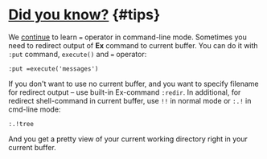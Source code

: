 # [Did you know?](#tips) {#tips}

We [continue](https://this-week-in-neovim.org/2023/Jan/16#tips) to learn `=` operator in command-line mode. Sometimes you need to redirect output of **Ex** command to current buffer.
You can do it with `:put` command, `execute()` and `=` operator:

```
:put =execute('messages')
```

If you don't want to use no current buffer, and you want to specify filename for redirect output – use built-in Ex-command `:redir`.
In additional, for redirect shell-command in current buffer, use `!!` in normal mode or `:.!` in cmd-line mode:

```
:.!tree
```

And you get a pretty view of your current working directory right in your current buffer.

